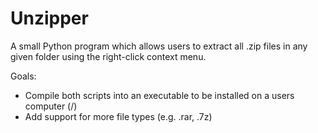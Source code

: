 # Unzipper
A small Python program which allows users to extract all .zip files in any given folder using the right-click context menu.

Goals: 
  - Compile both scripts into an executable to be installed on a users computer (/)
  - Add support for more file types (e.g. .rar, .7z)
